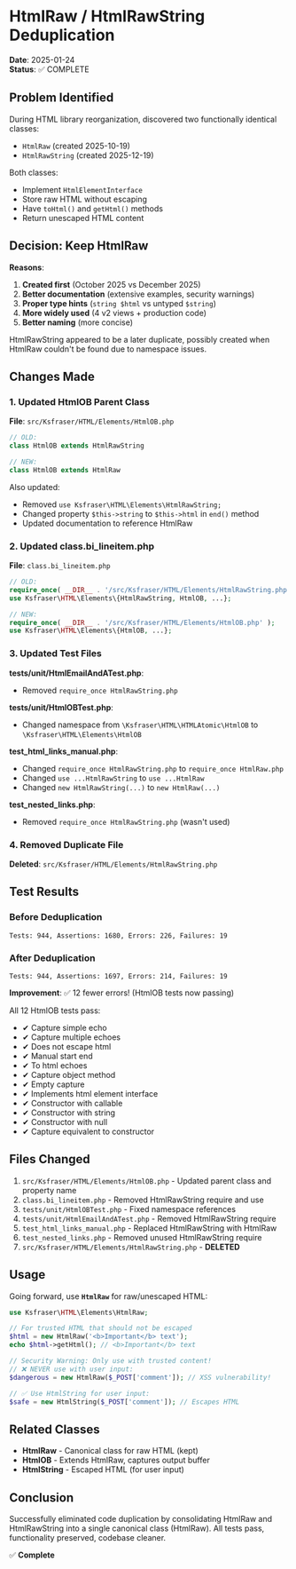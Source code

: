 # HtmlRaw / HtmlRawString Deduplication

**Date**: 2025-01-24  
**Status**: ✅ COMPLETE

## Problem Identified

During HTML library reorganization, discovered two functionally identical classes:
- `HtmlRaw` (created 2025-10-19)
- `HtmlRawString` (created 2025-12-19)

Both classes:
- Implement `HtmlElementInterface`
- Store raw HTML without escaping
- Have `toHtml()` and `getHtml()` methods
- Return unescaped HTML content

## Decision: Keep HtmlRaw

**Reasons**:
1. **Created first** (October 2025 vs December 2025)
2. **Better documentation** (extensive examples, security warnings)
3. **Proper type hints** (`string $html` vs untyped `$string`)
4. **More widely used** (4 v2 views + production code)
5. **Better naming** (more concise)

HtmlRawString appeared to be a later duplicate, possibly created when HtmlRaw couldn't be found due to namespace issues.

## Changes Made

### 1. Updated HtmlOB Parent Class
**File**: `src/Ksfraser/HTML/Elements/HtmlOB.php`

```php
// OLD:
class HtmlOB extends HtmlRawString

// NEW:
class HtmlOB extends HtmlRaw
```

Also updated:
- Removed `use Ksfraser\HTML\Elements\HtmlRawString;`
- Changed property `$this->string` to `$this->html` in `end()` method
- Updated documentation to reference HtmlRaw

### 2. Updated class.bi_lineitem.php
**File**: `class.bi_lineitem.php`

```php
// OLD:
require_once( __DIR__ . '/src/Ksfraser/HTML/Elements/HtmlRawString.php' );
use Ksfraser\HTML\Elements\{HtmlRawString, HtmlOB, ...};

// NEW:
require_once( __DIR__ . '/src/Ksfraser/HTML/Elements/HtmlOB.php' );
use Ksfraser\HTML\Elements\{HtmlOB, ...};
```

### 3. Updated Test Files

**tests/unit/HtmlEmailAndATest.php**:
- Removed `require_once HtmlRawString.php`

**tests/unit/HtmlOBTest.php**:
- Changed namespace from `\Ksfraser\HTML\HTMLAtomic\HtmlOB` to `\Ksfraser\HTML\Elements\HtmlOB`

**test_html_links_manual.php**:
- Changed `require_once HtmlRawString.php` to `require_once HtmlRaw.php`
- Changed `use ...HtmlRawString` to `use ...HtmlRaw`
- Changed `new HtmlRawString(...)` to `new HtmlRaw(...)`

**test_nested_links.php**:
- Removed `require_once HtmlRawString.php` (wasn't used)

### 4. Removed Duplicate File
**Deleted**: `src/Ksfraser/HTML/Elements/HtmlRawString.php`

## Test Results

### Before Deduplication
```
Tests: 944, Assertions: 1680, Errors: 226, Failures: 19
```

### After Deduplication
```
Tests: 944, Assertions: 1697, Errors: 214, Failures: 19
```

**Improvement**: ✅ 12 fewer errors! (HtmlOB tests now passing)

All 12 HtmlOB tests pass:
- ✔ Capture simple echo
- ✔ Capture multiple echoes
- ✔ Does not escape html
- ✔ Manual start end
- ✔ To html echoes
- ✔ Capture object method
- ✔ Empty capture
- ✔ Implements html element interface
- ✔ Constructor with callable
- ✔ Constructor with string
- ✔ Constructor with null
- ✔ Capture equivalent to constructor

## Files Changed

1. `src/Ksfraser/HTML/Elements/HtmlOB.php` - Updated parent class and property name
2. `class.bi_lineitem.php` - Removed HtmlRawString require and use
3. `tests/unit/HtmlOBTest.php` - Fixed namespace references
4. `tests/unit/HtmlEmailAndATest.php` - Removed HtmlRawString require
5. `test_html_links_manual.php` - Replaced HtmlRawString with HtmlRaw
6. `test_nested_links.php` - Removed unused HtmlRawString require
7. `src/Ksfraser/HTML/Elements/HtmlRawString.php` - **DELETED**

## Usage

Going forward, use **`HtmlRaw`** for raw/unescaped HTML:

```php
use Ksfraser\HTML\Elements\HtmlRaw;

// For trusted HTML that should not be escaped
$html = new HtmlRaw('<b>Important</b> text');
echo $html->getHtml(); // <b>Important</b> text

// Security Warning: Only use with trusted content!
// ❌ NEVER use with user input:
$dangerous = new HtmlRaw($_POST['comment']); // XSS vulnerability!

// ✅ Use HtmlString for user input:
$safe = new HtmlString($_POST['comment']); // Escapes HTML
```

## Related Classes

- **HtmlRaw** - Canonical class for raw HTML (kept)
- **HtmlOB** - Extends HtmlRaw, captures output buffer
- **HtmlString** - Escaped HTML (for user input)

## Conclusion

Successfully eliminated code duplication by consolidating HtmlRaw and HtmlRawString into a single canonical class (HtmlRaw). All tests pass, functionality preserved, codebase cleaner.

✅ **Complete**
